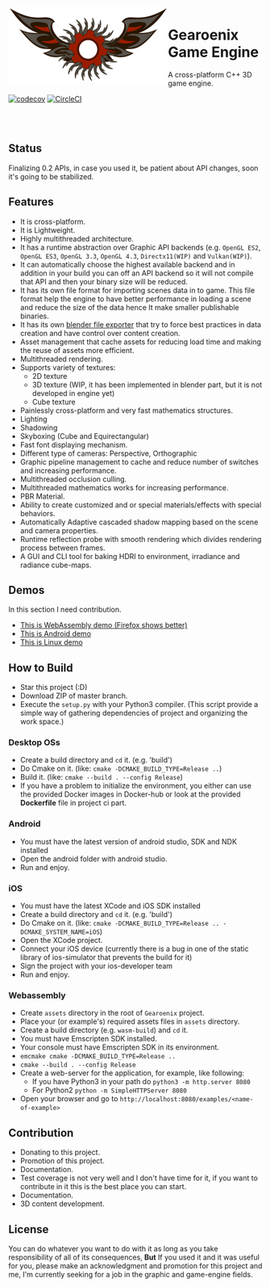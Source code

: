 <img align="left" alt="" src="https://github.com/Hossein-Noroozpour/gearoenix-static-files/raw/master/logo.png" height="150" />

# Gearoenix Game Engine

A cross-platform C++ 3D game engine.

[![codecov](https://codecov.io/gh/Hossein-Noroozpour/gearoenix/branch/master/graph/badge.svg)](https://codecov.io/gh/Hossein-Noroozpour/gearoenix)
[![CircleCI](https://circleci.com/gh/Hossein-Noroozpour/gearoenix.svg?style=svg)](https://circleci.com/gh/Hossein-Noroozpour/gearoenix)

<br>
<br>

## Status

Finalizing 0.2 APIs, in case you used it, be patient about API changes, soon
it's going to be stabilized.

## Features

- It is cross-platform.
- It is Lightweight.
- Highly multithreaded architecture.
- It has a runtime abstraction over Graphic API backends (e.g. `OpenGL ES2`, `OpenGL ES3`,
  `OpenGL 3.3`, `OpenGL 4.3`, `Directx11(WIP)` and `Vulkan(WIP)`).
- It can automatically choose the highest available backend and in addition in your build you can
  off an API backend so it will not compile that API and then your binary size will be reduced.
- It has its own file format for importing scenes data in to game. This file
  format help the engine to have better performance in loading a scene and
  reduce the size of the data hence It make smaller publishable binaries.
- It has its own
  [blender file exporter](https://github.com/Hossein-Noroozpour/gearoenix-blender)
  that try to force best practices in data creation and have control
  over content creation.
- Asset management that cache assets for reducing load time and making the reuse of assets
  more efficient.
- Multithreaded rendering.
- Supports variety of textures:
  - 2D texture
  - 3D texture (WIP, it has been implemented in blender part, but it is not developed in
    engine yet)
  - Cube texture
- Painlessly cross-platform and very fast mathematics structures.
- Lighting
- Shadowing
- Skyboxing (Cube and Equirectangular)
- Fast font displaying mechanism.
- Different type of cameras: Perspective, Orthographic
- Graphic pipeline management to cache and reduce number of switches and
  increasing performance.
- Multithreaded occlusion culling.
- Multithreaded mathematics works for increasing performance.
- PBR Material.
- Ability to create customized and or special materials/effects with special behaviors.
- Automatically Adaptive cascaded shadow mapping based on the scene and camera properties.
- Runtime reflection probe with smooth rendering which divides rendering process between frames.
- A GUI and CLI tool for baking HDRI to environment, irradiance and radiance cube-maps.

## Demos

In this section I need contribution.

- [This is WebAssembly demo (Firefox shows better)](https://hossein-noroozpour.github.io/gearoenix-static-files/web-demo/index.html)
- [This is Android demo](https://hossein-noroozpour.github.io/gearoenix-static-files/android/android.7z)
- [This is Linux demo](https://hossein-noroozpour.github.io/gearoenix-static-files/linux/linux.7z)

## How to Build

- Star this project (:D)
- Download ZIP of master branch.
- Execute the `setup.py` with your Python3 compiler. (This script provide a simple way of gathering
  dependencies of project and organizing the work space.)

### Desktop OSs

- Create a build directory and `cd` it. (e.g. 'build')
- Do Cmake on it. (like: ```cmake -DCMAKE_BUILD_TYPE=Release ..```)
- Build it. (like: ```cmake --build . --config Release```)
- If you have a problem to initialize the environment,
  you either can use the provided Docker images in Docker-hub or
  look at the provided **Dockerfile** file in project ci part.

### Android

- You must have the latest version of android studio, SDK and NDK installed
- Open the android folder with android studio.
- Run and enjoy.

### iOS

- You must have the latest XCode and iOS SDK installed
- Create a build directory and `cd` it. (e.g. 'build')
- Do Cmake on it. (like: ```cmake -DCMAKE_BUILD_TYPE=Release .. -DCMAKE_SYSTEM_NAME=iOS```)
- Open the XCode project.
- Connect your iOS device (currently there is a bug in one of the static library of ios-simulator that prevents the build for it)
- Sign the project with your ios-developer team
- Run and enjoy.

### Webassembly

- Create `assets` directory in the root of `Gearoenix` project.
- Place your (or example's) required assets files in `assets` directory.
- Create a build directory (e.g. `wasm-build`) and `cd` it.
- You must have Emscripten SDK installed.
- Your console must have Emscripten SDK in its environment.
- ```emcmake cmake -DCMAKE_BUILD_TYPE=Release ..```
- ```cmake --build . --config Release```
- Create a web-server for the application, for example, like following: 
  - If you have Python3 in your path do ```python3 -m http.server 8080```
  - For Python2 ```python -m SimpleHTTPServer 8080```
- Open your browser and go to ```http://localhost:8080/examples/<name-of-example>```

## Contribution

- Donating to this project.
- Promotion of this project.
- Documentation.
- Test coverage is not very well and I don't have time for it,
  if you want to contribute in it this is the best place you can start.
- Documentation.
- 3D content development.

## License

You can do whatever you want to do with it as long as you take responsibility
of all of
its consequences, **But** If you used it and it was useful for you, please make
an acknowledgment and promotion for this project and me, I'm currently seeking
for a job in the graphic and game-engine fields.
